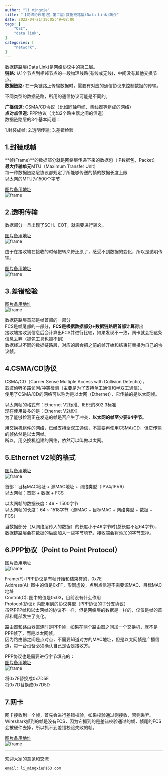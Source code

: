 ```yaml
---
author: "li_mingxie"
title: "【网络协议笔记】第二层:数据链路层(Data Link)简介"
date: 2022-04-21T19:05:49+08:00
tags: [
    "OSI",
    "data link",
]
categories: [
    "network",
]
---
```


数据链路层(Data Link)是网络协议中的第二层。  
**链路:** 从1个节点到相邻节点的一段物理线路(有线或无线)，中间没有其他交换节点。  
**数据链路:** 在一条链路上传输数据时，需要有对应的通信协议来控制数据的传输。  

不同类型的数据链路，所用的通信协议可能是不同的。  

**广播信道:** CSMA/CD协议（比如同轴电缆、集线器等组成的网络）  
**点对点信道:** PPP协议（比如2个路由器之间的信道）  
数据链路层的3个基本问题：  

1.封装成帧; 2.透明传输; 3.差错检验  

## 1.封装成帧

**帧(Frame)**的数据部分就是网络层传递下来的数据包（IP数据包，Packet）  
**最大传输单元**MTU（Maximum Transfer Unit）  
每一种数据链路层协议都规定了所能够传送的帧的数据长度上限  
以太网的MTU为1500个字节  

[图片备用地址](https://limingxie.github.io/images/network/data_link/frame_01.jpeg)  
![frame](https://mingxie-blog.oss-cn-beijing.aliyuncs.com/image/network/data_link/frame_01.jpeg?x-oss-process=image/resize,w_600,m_lfit)

## 2.透明传输

数据部分一旦出现了SOH、EOT，就需要进行转义。  

[图片备用地址](https://limingxie.github.io/images/network/data_link/frame_02.jpeg)  
![frame](https://mingxie-blog.oss-cn-beijing.aliyuncs.com/image/network/data_link/frame_02.jpeg?x-oss-process=image/resize,w_600,m_lfit)

由于在接收端在接收的时候把转义符还原了，感受不到数据的变化，所以是透明传输。  

[图片备用地址](https://limingxie.github.io/images/network/data_link/frame_03.png)  
![frame](https://mingxie-blog.oss-cn-beijing.aliyuncs.com/image/network/data_link/frame_03.png?x-oss-process=image/resize,w_900,m_lfit)

## 3.差错检验

[图片备用地址](https://limingxie.github.io/images/network/data_link/frame_04.png)  
![frame](https://mingxie-blog.oss-cn-beijing.aliyuncs.com/image/network/data_link/frame_04.png?x-oss-process=image/resize,w_600,m_lfit)

数据链路层首部是帧首部的一部分  
FCS是帧尾部的一部分，**FCS是根据数据部分+数据链路层首部计算**得出  
接收端接收到信息后会计算出FCS并进行比较，如果发现不一致，网卡就会把这条信息丢弃（抓包工具也抓不到）  
数据经过不同的数据链路层，对应的层会把之前的帧开始和结束符替换为自己的协议帧。  

## 4.CSMA/CD协议

CSMA/CD（Carrier Sense Multiple Access with Collision Detectio），  
载波侦听多路访问/冲突检测（主要是为了支持单工通信和半双工通信）。  
使用了CSMA/CD的网络可以称为是以太网（Ethernet），它传输的是以太网帧。  

以太网帧的格式有：Ethernet V2标准、IEEE的802.3标准  
现在使用最多的是：Ethernet V2标准  
为了能够检测正在发送的帧是否产生了冲突，**以太网的帧至少要64字节**。  

用交换机组件的网络，已经支持全双工通信，不需要再使用CSMA/CD，但它传输的帧依然是以太网帧。  
所以，用交换机组建的网络，依然可以叫做以太网。  

## 5.Ethernet V2帧的格式

[图片备用地址](https://limingxie.github.io/images/network/data_link/frame_05.png)  
![frame](https://mingxie-blog.oss-cn-beijing.aliyuncs.com/image/network/data_link/frame_05.png?x-oss-process=image/resize,w_900,m_lfit)

首部：目标MAC地址 + 源MAC地址 + 网络类型（IPV4/IPV6）  
以太网帧：首部 + 数据 + FCS  

以太网帧的数据长度：46 ~ 1500字节  
以太网帧的长度：64 ~ 1518字节（源MAC + 目标MAC + 网络类型 + 数据 + FCS）  

当数据部分（从网络层传入的数据）的长度小于46字节时(总长度不足64字节)，  
数据链路层会在数据的后面加入一些字节填充，接收端会将添加的字节去掉。  

## 6.PPP协议（Point to Point Protocol）

[图片备用地址](https://limingxie.github.io/images/network/data_link/frame_06.png)  
![frame](https://mingxie-blog.oss-cn-beijing.aliyuncs.com/image/network/data_link/frame_06.png?x-oss-process=image/resize,w_700,m_lfit)

Frame(F): PPP协议是有帧开始和结束符的，0x7E  
Address(A): 图中的值是0xFF，形同虚设，点到点信道不需要源MAC、目标MAC地址  
Control(C): 图中的值是0x03，目前没有什么作用  
Protocol(协议): 内部用到的协议类型（PPP协议的子分支协议）  
虽然PPP帧和以太网帧的协议不一样，但是网络层的数据是一样的，仅仅是帧的首部和尾部发生了变化。  

路由器和路由器直连时是PPP帧，如果在两个路由器之间加一个交换机，就不是PPP帧了，而是以太网帧。  
因为路由器之间是点对点，不需要知道对方的MAC地址，但是以太网帧是广播信道，每一台设备必须确认自己是否是接收方。  

PPP协议也是需要进行字节填充的：  
[图片备用地址](https://limingxie.github.io/images/network/data_link/frame_08.png)  
![frame](https://mingxie-blog.oss-cn-beijing.aliyuncs.com/image/network/data_link/frame_08.png?x-oss-process=image/resize,w_600,m_lfit)

将0x7E替换成0x7D5E  
将0x7D替换成0x7D5D  

## 7.网卡

网卡接收到一个帧，首先会进行差错校验，如果校验通过则接收，否则丢弃。  
Wireshark抓到的帧是没有FCS，因为它抓到的是差错校验通过的帧，帧尾的FCS会被硬件去掉，所以抓不到差错校验失败的帧。  

[图片备用地址](https://limingxie.github.io/images/network/data_link/frame_07.png)  
![frame](https://mingxie-blog.oss-cn-beijing.aliyuncs.com/image/network/data_link/frame_07.png?x-oss-process=image/resize,w_700,m_lfit)

----------------------------------------------
欢迎大家的意见和交流

`email: li_mingxie@163.com`
